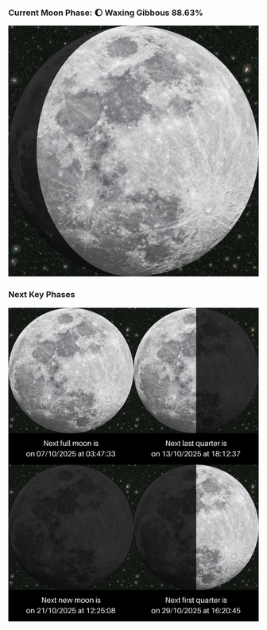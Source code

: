 ### Current Moon Phase: 🌔 Waxing Gibbous 88.63%
![Moon Phase](moonphase.png)
### Next Key Phases
![Gallery](gallery.png)